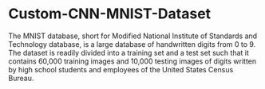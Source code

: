 # Custom-CNN-MNIST-Dataset

The MNIST database, short for Modified National Institute of Standards and Technology database, is a large database of handwritten digits from 0 to 9. The dataset is readily divided into a training set and a test set such that it contains 60,000 training images and 10,000 testing images of digits written by high school students and employees of the United States Census Bureau.
